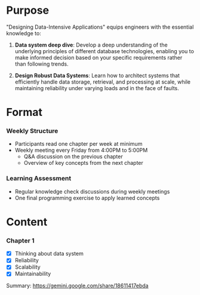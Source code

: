 # Purpose

"Designing Data-Intensive Applications" equips engineers with the essential knowledge to:

1. **Data system deep dive**: Develop a deep understanding of the underlying principles of different database technologies, enabling you to make informed decision based on your specific requirements rather than following trends.

2. **Design Robust Data Systems**: Learn how to architect systems that efficiently handle data storage, retrieval, and processing at scale, while maintaining reliability under varying loads and in the face of faults.

# Format

### Weekly Structure
- Participants read one chapter per week at minimum
- Weekly meeting every Friday from 4:00PM to 5:00PM
  - Q&A discussion on the previous chapter
  - Overview of key concepts from the next chapter

### Learning Assessment
- Regular knowledge check discussions during weekly meetings
- One final programming exercise to apply learned concepts

# Content
### Chapter 1
- [x] Thinking about data system
- [x] Reliability
- [x] Scalability
- [x] Maintainability

Summary: https://gemini.google.com/share/18611417ebda
